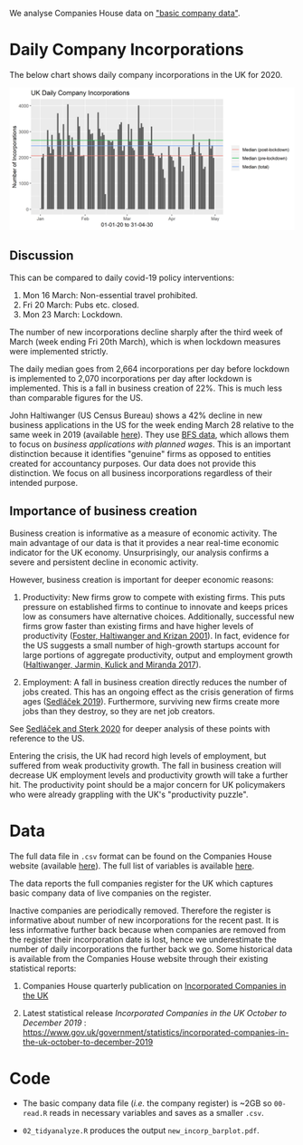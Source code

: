We analyse Companies House data on ["basic company data"](http://download.companieshouse.gov.uk/en_output.html).

# Daily Company Incorporations
The below chart shows daily company incorporations in the UK for 2020.

![daily incorps graph](new_incorp_barplot.png "new_incorp_barplot.png")

## Discussion

This can be compared to daily covid-19 policy interventions: 
 
1. Mon 16 March: Non-essential travel prohibited.
2. Fri 20 March: Pubs etc. closed.
3. Mon 23 March: Lockdown.

The number of new incorporations decline sharply after the third week of March (week ending Fri 20th March), which is when lockdown measures were implemented strictly. 

The daily median goes from 2,664 incorporations per day before lockdown is implemented to 2,070 incorporations per day after lockdown is implemented. This is a fall in business creation of 22%. This is much less than comparable figures for the US. 

John Haltiwanger (US Census Bureau) shows a 42% decline in new business applications in the US for the week ending March 28 relative to the same week in 2019 (available [here](http://econweb.umd.edu/~haltiwan/first_look.pdf)). They use [BFS data](https://www.census.gov/data/experimental-data-products/weekly-business-formation-statistics.html), which allows them to focus on _business applications with planned wages_. This is an important distinction because it identifies "genuine" firms as opposed to entities created for accountancy purposes. Our data does not provide this distinction. We focus on all business incorporations regardless of their intended purpose.

## Importance of business creation

Business creation is informative as a measure of economic activity. The main advantage of our data is that it provides a near real-time economic indicator for the UK economy. Unsurprisingly, our analysis confirms a severe and persistent decline in economic activity.

However, business creation is important for deeper economic reasons:

1. Productivity: New firms grow to compete with existing firms. This puts pressure on established firms to continue to innovate and keeps prices low as consumers have alternative choices. Additionally, successful new firms grow faster than existing firms and have higher levels of productivity ([Foster, Haltiwanger and Krizan 2001](https://www.nber.org/chapters/c10129)). In fact, evidence for the US suggests a small number of high-growth startups account for large portions of aggregate productivity, output and employment growth ([Haltiwanger, Jarmin, Kulick and Miranda 2017](https://www.nber.org/chapters/c13492)).

2. Employment: A fall in business creation directly reduces the number of jobs created. This has an ongoing effect as the crisis generation of firms ages ([Sedláček 2019](https://www.sciencedirect.com/science/article/abs/pii/S0304393219300078)). Furthermore, surviving new firms create more jobs than they destroy, so they are net job creators. 

See [Sedláček and Sterk 2020](https://voxeu.org/article/startup-employment-calculator-covid-19) for deeper analysis of these points with reference to the US.

Entering the crisis, the UK had record high levels of employment, but suffered from weak productivity growth. The fall in business creation will decrease UK employment levels and productivity growth will take a further hit. The productivity point should be a major concern for UK policymakers who were already grappling with the UK's "productivity puzzle".

# Data
The full data file in `.csv` format can be found on the Companies House website (available [here](http://download.companieshouse.gov.uk/en_output.html)). The full list of variables is available [here](https://github.com/asavagar/companies_house_data_analysis/blob/master/freeDataProductDataset.pdf). 

The data reports the full companies register for the UK which captures basic company data of live companies on the register. 

Inactive companies are periodically removed. Therefore the register is informative about number of new incorporations for the recent past. It is less informative further back because when companies are removed from the register their incorporation date is lost, hence we underestimate the number of daily incorporations the further back we go. Some historical data is available from the Companies House website through their existing statistical reports:

  1. Companies House quarterly publication on [Incorporated Companies in the UK](https://www.gov.uk/search/research-and-statistics?content_store_document_type=published_statistics&keywords=Incorporated&organisations%5B%5D=companies-house&public_timestamp%5Bfrom%5D=&public_timestamp%5Bto%5D=)
  
  
  2. Latest statistical release _Incorporated Companies in the UK October to December 2019_ :
  https://www.gov.uk/government/statistics/incorporated-companies-in-the-uk-october-to-december-2019

# Code

* The basic company data file (_i.e._ the company register) is ~2GB so `00-read.R` reads in necessary variables and saves as a smaller `.csv`.

* `02_tidyanalyze.R` produces the output `new_incorp_barplot.pdf`.
